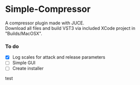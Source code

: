 # Simple-Compressor

A compressor plugin made with JUCE.\
Download all files and build VST3 via included XCode project in "Builds/MacOSX".

### To do
- [x] Log scales for attack and release parameters
- [ ] Simple GUI
- [ ] Create installer

test
